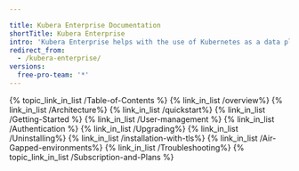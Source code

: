 ```yaml
---

title: Kubera Enterprise Documentation
shortTitle: Kubera Enterprise
intro: 'Kubera Enterprise helps with the use of Kubernetes as a data plane. This section covers the documentation for installing Kubera Enterprise, getting started with the initial configuration, enterprise deployment configuration, launching Kubera modules and subscription management. Choose any of the topics below to explore more'
redirect_from:
  - /kubera-enterprise/
versions:
  free-pro-team: '*'
---
```




{% topic_link_in_list /Table-of-Contents %}
    {% link_in_list /overview%}
    {% link_in_list /Architecture%}
    {% link_in_list /quickstart%}
    {% link_in_list /Getting-Started %}
    {% link_in_list /User-management %}
    {% link_in_list /Authentication %}
    {% link_in_list /Upgrading%}
    {% link_in_list /Uninstalling%}
    {% link_in_list /installation-with-tls%}
    {% link_in_list /Air-Gapped-environments%}
    {% link_in_list /Troubleshooting%}
{% topic_link_in_list /Subscription-and-Plans %}
